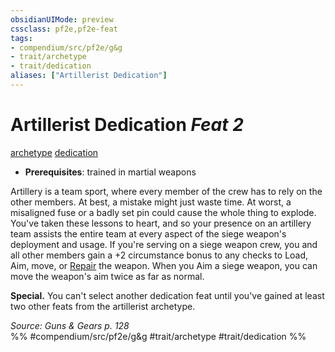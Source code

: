```yaml
---
obsidianUIMode: preview
cssclass: pf2e,pf2e-feat
tags:
- compendium/src/pf2e/g&g
- trait/archetype
- trait/dedication
aliases: ["Artillerist Dedication"]
---
```

# Artillerist Dedication  *Feat 2*  
[archetype](rules/traits/archetype.md "Archetype Feat Trait")  [dedication](rules/traits/dedication.md "Dedication Feat Trait")  

- **Prerequisites**: trained in martial weapons

Artillery is a team sport, where every member of the crew has to rely on the other members. At best, a mistake might just waste time. At worst, a misaligned fuse or a badly set pin could cause the whole thing to explode. You've taken these lessons to heart, and so your presence on an artillery team assists the entire team at every aspect of the siege weapon's deployment and usage. If you're serving on a siege weapon crew, you and all other members gain a +2 circumstance bonus to any checks to Load, Aim, move, or [Repair](rules/actions/repair.md) the weapon. When you Aim a siege weapon, you can move the weapon's aim twice as far as normal.

**Special.** You can't select another dedication feat until you've gained at least two other feats from the artillerist archetype.

*Source: Guns & Gears p. 128*  
%% #compendium/src/pf2e/g&g #trait/archetype #trait/dedication %%
